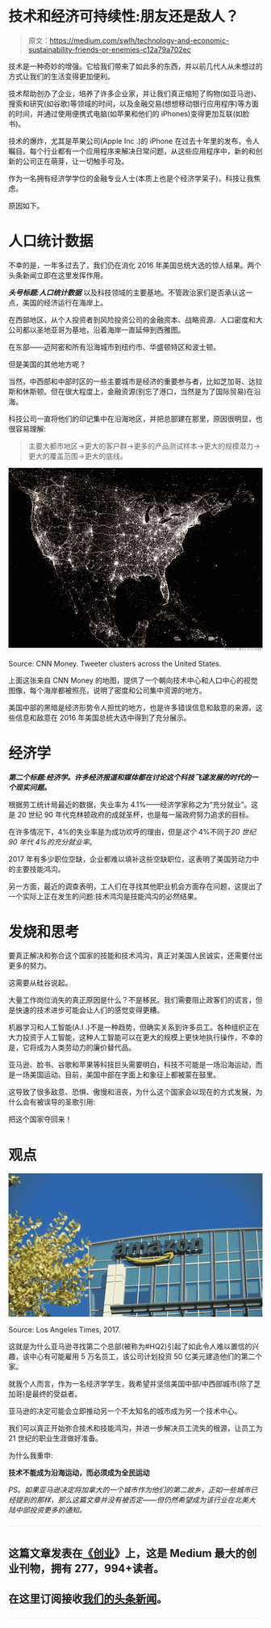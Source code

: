 # 技术和经济可持续性:朋友还是敌人？

> 原文：<https://medium.com/swlh/technology-and-economic-sustainability-friends-or-enemies-c12a79a702ec>

技术是一种奇妙的增强。它给我们带来了如此多的东西，并以前几代人从未想过的方式让我们的生活变得更加便利。

技术帮助创办了企业，培养了许多企业家，并让我们真正缩短了购物(如亚马逊)、搜索和研究(如谷歌)等领域的时间，以及金融交易(想想移动银行应用程序)等方面的时间，并通过使用便携式电脑(如苹果和他们的 iPhones)变得更加互联(如脸书)。

技术的爆炸，尤其是苹果公司(Apple Inc .)的 iPhone 在过去十年里的发布，令人瞩目。每个行业都有一个应用程序来解决日常问题，从这些应用程序中，新的和创新的公司正在萌芽，让一切触手可及。

作为一名拥有经济学学位的金融专业人士(本质上也是个经济学呆子)，科技让我焦虑。

原因如下。

# 人口统计数据

不幸的是，一年多过去了，我们仍在消化 2016 年美国总统大选的惊人结果。两个头条新闻立即在这里发挥作用。

***头号标题:人口统计数据*** 以及科技领域的主要基地。不管政治家们是否承认这一点，美国的经济运行在海岸上。

在西部地区，从个人投资者到风险投资公司的金融资本、战略资源、人口密度和大公司都以圣地亚哥为基地，沿着海岸一直延伸到西雅图。

在东部——迈阿密和所有沿海城市到纽约市、华盛顿特区和波士顿。

但是美国的其他地方呢？

当然，中西部和中部时区的一些主要城市是经济的重要参与者，比如芝加哥、达拉斯和休斯顿。但在很大程度上，金融资源(别忘了港口，当然是为了国际贸易)在沿海。

科技公司一直将他们的印记集中在沿海地区，并把总部建在那里，原因很明显，也很容易理解:

> 主要大都市地区→更大的客户群→更多的产品测试样本→更大的规模潜力→更大的覆盖范围→更大的底线。

![](img/fc868342f86c38a6e044994bdf276dcb.png)

Source: CNN Money. Tweeter clusters across the United States.

上面这张来自 CNN Money 的地图，提供了一个朝向技术中心和人口中心的视觉图像，每个海岸都被照亮，说明了密度和公司集中资源的地方。

美国中部的黑暗是经济形势令人担忧的地方，也是许多错误信息和敌意的来源，这些信息和敌意在 2016 年美国总统大选中得到了充分展示。

# 经济学

***第二个标题:经济学。许多经济报道和媒体都在讨论这个科技飞速发展的时代的一个现实问题。***

根据劳工统计局最近的数据，失业率为 4.1%——经济学家称之为“充分就业”。这是 20 世纪 90 年代克林顿政府的成就圣杯，也是每一届政府努力追求的目标。

在许多情况下，4%的失业率是为成功欢呼的理由，但是*这个* 4%不同于*20 世纪 90 年代 4%的充分就业率*。

2017 年有多少职位空缺，企业都难以填补这些空缺职位，这表明了美国劳动力中的主要技能鸿沟。

另一方面，最近的调查表明，工人们在寻找其他职业机会方面存在问题，这提出了一个实际上正在发生的问题:技术鸿沟是技能鸿沟的必然结果。

# 发烧和思考

要真正解决和弥合这个国家的技能和技术鸿沟，真正对美国人民诚实，还需要付出更多的努力。

这需要从硅谷说起。

大量工作岗位消失的真正原因是什么？不是移民。我们需要阻止政客们的谎言，但是快速的技术进步可能会让人们的感觉变得更糟。

机器学习和人工智能(A.I .)不是一种趋势，但确实关系到许多员工。各种组织正在大力投资于人工智能，这种人工智能可以在更大的规模上更快地执行操作，不幸的是，它将成为人类劳动力的廉价替代品。

亚马逊、脸书、谷歌和苹果等科技巨头需要明白，科技不可能是一场沿海运动，而是一场美国运动。目前，美国中部在字面上和象征上都被蒙在鼓里。

这导致了很多敌意、恐惧、傲慢和沮丧，为什么这个国家会以现在的方式发展，为什么会有被误导的圣歌引用:

把这个国家夺回来！

# 观点

![](img/a33eaf89dba86b0ca485c4fb37984f0b.png)

Source: Los Angeles Times, 2017.

这就是为什么亚马逊寻找第二个总部(被称为#HQ2)引起了如此令人难以置信的兴趣，该中心有可能雇用 5 万名员工，该公司计划投资 50 亿美元建造他们的第二个家。

就我个人而言，作为一名经济学学生，我希望并坚信美国中部/中西部城市(除了芝加哥)是最终的受益者。

亚马逊的决定可能会立即推动另一个不太知名的城市成为另一个技术中心。

我们可以真正开始弥合技术和技能鸿沟，并进一步解决员工流失的根源，让员工为 21 世纪的职业生涯做好准备。

为什么我重申:

**技术不能成为沿海运动，而必须成为全民运动**

*PS。如果亚马逊决定将加拿大的一个城市作为他们的第二故乡，正如一些城市已经提到的那样，那么这篇文章并没有被否定——但仍然希望成为该行业在北美大陆中部投资更多的通知。*

![](img/731acf26f5d44fdc58d99a6388fe935d.png)

## 这篇文章发表在[《创业](https://medium.com/swlh)》上，这是 Medium 最大的创业刊物，拥有 277，994+读者。

## 在这里订阅接收[我们的头条新闻](http://growthsupply.com/the-startup-newsletter/)。

![](img/731acf26f5d44fdc58d99a6388fe935d.png)